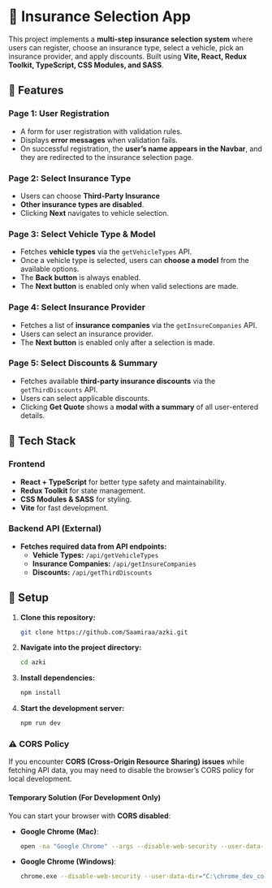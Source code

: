 # 🚗 Insurance Selection App  

This project implements a **multi-step insurance selection system** where users can register, choose an insurance type, select a vehicle, pick an insurance provider, and apply discounts. Built using **Vite, React, Redux Toolkit, TypeScript, CSS Modules, and SASS**.  

## 📌 Features  

### **Page 1: User Registration**  
- A form for user registration with validation rules.
- Displays **error messages** when validation fails.  
- On successful registration, the **user’s name appears in the Navbar**, and they are redirected to the insurance selection page.  

### **Page 2: Select Insurance Type**  
- Users can choose **Third-Party Insurance**
- **Other insurance types are disabled**.  
- Clicking **Next** navigates to vehicle selection.  

### **Page 3: Select Vehicle Type & Model**  
- Fetches **vehicle types** via the `getVehicleTypes` API.  
- Once a vehicle type is selected, users can **choose a model** from the available options.  
- The **Back button** is always enabled.  
- The **Next button** is enabled only when valid selections are made.  

### **Page 4: Select Insurance Provider**  
- Fetches a list of **insurance companies** via the `getInsureCompanies` API.  
- Users can select an insurance provider.  
- The **Next button** is enabled only after a selection is made.  

### **Page 5: Select Discounts & Summary**  
- Fetches available **third-party insurance discounts** via the `getThirdDiscounts` API.  
- Users can select applicable discounts.  
- Clicking **Get Quote** shows a **modal with a summary** of all user-entered details.  

## 🔧 Tech Stack  

### **Frontend**  
- **React + TypeScript** for better type safety and maintainability.
- **Redux Toolkit** for state management.  
- **CSS Modules & SASS** for styling.  
- **Vite** for fast development.  

### **Backend API (External)**  
- **Fetches required data from API endpoints:**  
  - **Vehicle Types:** `/api/getVehicleTypes`  
  - **Insurance Companies:** `/api/getInsureCompanies`  
  - **Discounts:** `/api/getThirdDiscounts`  

## 🚀 Setup  

1. **Clone this repository:**  
   ```sh
   git clone https://github.com/Saamiraa/azki.git
2. **Navigate into the project directory:** 
   ```sh
   cd azki
3. **Install dependencies:** 
   ```sh
   npm install
4. **Start the development server:** 
   ```sh
   npm run dev


### ⚠️ CORS Policy  
If you encounter **CORS (Cross-Origin Resource Sharing) issues** while fetching API data, you may need to disable the browser’s CORS policy for local development.  

#### **Temporary Solution (For Development Only)**
You can start your browser with **CORS disabled**:  

- **Google Chrome (Mac)**:  
  ```sh
  open -na "Google Chrome" --args --disable-web-security --user-data-dir=/tmp/cors-disabled

- **Google Chrome (Windows)**: 
  ```sh
  chrome.exe --disable-web-security --user-data-dir="C:\chrome_dev_cors"